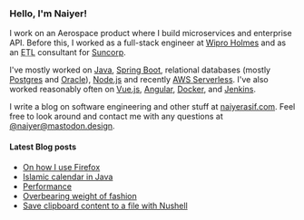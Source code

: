 ### Hello, I'm Naiyer!

I work on an Aerospace product where I build microservices and enterprise API. Before this, I worked as a full-stack engineer at [Wipro Holmes](https://www.wipro.com/holmes/) and as an <abbr title="Extract Transform Load">ETL</abbr> consultant for [Suncorp](https://www.suncorp.com.au/).

I've mostly worked on [Java](https://openjdk.java.net/), [Spring Boot](https://spring.io/projects/spring-boot), relational databases (mostly [Postgres](https://www.postgresql.org/) and [Oracle](https://www.oracle.com/database/)), [Node.js](https://nodejs.org/en/) and recently [AWS Serverless](https://aws.amazon.com/serverless/). I've also worked reasonably often on [Vue.js](https://vuejs.org/), [Angular](https://angular.io/), [Docker](https://www.docker.com/), and [Jenkins](https://www.jenkins.io/).

I write a blog on software engineering and other stuff at [naiyerasif.com](https://www.naiyerasif.com). Feel free to look around and contact me with any questions at [@naiyer@mastodon.design](https://mastodon.design/@naiyer).

#### Latest Blog posts

<!-- BLOG-POST-LIST:START -->
- [On how I use Firefox](https://www.naiyerasif.com/post/2023/08/06/on-how-i-use-firefox/)
- [Islamic calendar in Java](https://www.naiyerasif.com/post/2023/08/05/islamic-calendar-in-java/)
- [Performance](https://www.naiyerasif.com/post/2023/07/20/performance/)
- [Overbearing weight of fashion](https://www.naiyerasif.com/post/2023/07/18/overbearing-weight-of-fashion/)
- [Save clipboard content to a file with Nushell](https://www.naiyerasif.com/post/2023/07/16/save-clipboard-content-to-a-file-with-nushell/)
<!-- BLOG-POST-LIST:END -->
